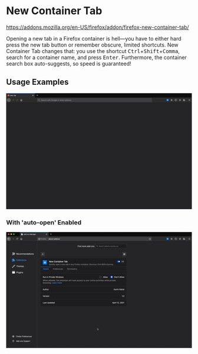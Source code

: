 # New Container Tab

https://addons.mozilla.org/en-US/firefox/addon/firefox-new-container-tab/

Opening a new tab in a Firefox container is hell—you have to either hard press the new tab button or remember obscure, limited shortcuts. New Container Tab changes that: you use the shortcut <kbd>Ctrl</kbd>+<kbd>Shift</kbd>+<kbd>Comma</kbd>, search for a container name, and press <kbd>Enter</kbd>. Furthermore, the container search box auto-suggests, so speed is guaranteed!

## Usage Examples

![](misc/how-to.gif)

### With 'auto-open' Enabled

![](misc/how-to-auto-open.gif)
